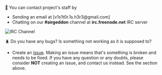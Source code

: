 :speech_balloon: You can contact project's staff by
- Sending an email at [v1s1t0r.1s.h3r3&#64;gmail.com]
- Chatting on our **#airgeddon** channel at **irc.freenode.net** IRC server

![IRC Channel](https://raw.githubusercontent.com/v1s1t0r1sh3r3/airgeddon/master/imgs/wiki/airgeddon_irc.png)

:beetle: Do you have any bugs? Is something not working as it is supposed to?
- Create an [issue]. Making an issue means that's something is broken and needs to be fixed. If you have any question or any doubts, please consider **NOT** creating an issue, and contact us instead. See the section above.

[issue]: https://github.com/v1s1t0r1sh3r3/airgeddon/issues/new